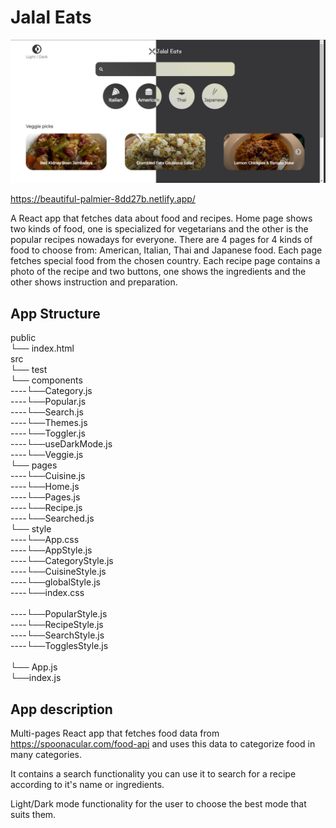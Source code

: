 
# Jalal Eats

![Header](https://github.com/JalalHabeeb/jalal-eats/blob/main/public/jalal-eats-readme.jpg "Jalal Eats")

https://beautiful-palmier-8dd27b.netlify.app/

A React app that fetches data about food and recipes.
Home page shows two kinds of food, one is specialized for vegetarians and the other is the popular recipes nowadays for everyone.
There are 4 pages for 4 kinds of food to choose from: American, Italian, Thai and Japanese food. Each page fetches special food from the chosen country.
Each recipe page contains a photo of the recipe and two buttons, one shows the ingredients and the other shows instruction and preparation.

## App Structure

public<br/>
└── index.html<br/>
src<br/>
└── test<br/>
└── components<br/>
----└──Category.js<br/>
----└──Popular.js<br/>
----└──Search.js<br/>
----└──Themes.js<br/>
----└──Toggler.js<br/>
----└──useDarkMode.js<br/>
----└──Veggie.js<br/>
└── pages<br/>
----└──Cuisine.js<br/>
----└──Home.js<br/>
----└──Pages.js<br/>
----└──Recipe.js<br/>
----└──Searched.js<br/>
└── style<br/>
----└──App.css<br/>
----└──AppStyle.js<br/>
----└──CategoryStyle.js<br/>
----└──CuisineStyle.js<br/>
----└──globalStyle.js<br/>
----└──index.css<br/><br/>
----└──PopularStyle.js<br/>
----└──RecipeStyle.js<br/>
----└──SearchStyle.js<br/>
----└──TogglesStyle.js<br/><br/>
└── App.js<br/>
└──index.js<br/>

## App description

Multi-pages React app that fetches food data from <https://spoonacular.com/food-api> and uses this data to categorize food in many categories.

It contains a search functionality you can use it to search for a recipe according to it's name or ingredients.

Light/Dark mode functionality for the user to choose the best mode that suits them.
